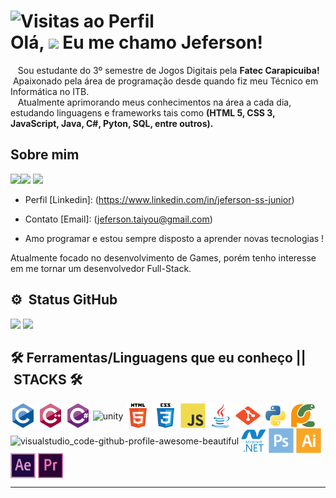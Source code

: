 <h1 align="left"><img src="https://komarev.com/ghpvc/?username=JefersonTaiyou&color=blueviolet" alt="Visitas ao Perfil" /> <br>Olá, <img src="https://raw.githubusercontent.com/kaueMarques/kaueMarques/master/hi.gif" width="30px"> Eu me chamo Jeferson! </h1>

&nbsp;&nbsp;&nbsp;Sou estudante do 3º semestre de Jogos Digitais pela **Fatec Carapicuiba!**
&nbsp;Apaixonado pela área de programação desde quando fiz meu Técnico em Informática no ITB.
<br>&nbsp;&nbsp;&nbsp;Atualmente aprimorando meus conhecimentos na área a cada dia, estudando linguagens e frameworks tais como **(HTML 5, CSS 3, JavaScript, Java, C#, Pyton, SQL, entre outros).**

## Sobre mim

<a href="https://www.linkedin.com/in/jeferson-ss-junior" target="_blank"><img src="https://img.shields.io/badge/-LinkedIn-%230077B5?style=for-the-badge&logo=linkedin&logoColor=white" target="_blank" /></a><a href="https://github.com/JefersonTaiyou/" target="_blank"><img src="https://img.shields.io/badge/GitHub-100000?style=for-the-badge&logo=github&logoColor=white" target="_blank" /></a></a>
<a href="https://mail.google.com/mail/u/0/" target="_blank"><img src="https://img.shields.io/badge/Gmail-FF0000?style=for-the-badge&logo=gmail&logoColor=white" target="_blank" /></a>

 - Perfil [Linkedin]: (https://www.linkedin.com/in/jeferson-ss-junior)

 - Contato [Email]: (jeferson.taiyou@gmail.com)

 - Amo programar e estou sempre disposto a aprender novas tecnologias !

Atualmente focado no desenvolvimento de Games, porém tenho interesse em me tornar um desenvolvedor Full-Stack.

 ## ⚙️ &nbsp;Status GitHub

<div>
  <a href="https://github.com/JefersonTaiyou" target="_blank">
  <img height="180em" src="https://github-readme-stats.vercel.app/api?username=JefersonTaiyou&show_icons=true&title_color=fff&icon_color=790097&text_color=9f9f9f&bg_color=000000"/></a>
  <a href="https://github.com/JefersonTaiyou" target="_blank">
  <img height="180em" src="https://github-readme-stats.vercel.app/api/top-langs/?username=JefersonTaiyou&layout=compact&theme=midnight-purple"/></a>
</div>

## 🛠 Ferramentas/Linguagens que eu conheço || &nbsp;STACKS 🛠 
  
<div style="display: inline_block">
<img src="https://raw.githubusercontent.com/devicons/devicon/master/icons/c/c-original.svg" alt="C" title="C" style="max-width: 100%;" width="40" height="40" align="middle"> 

<img src="https://raw.githubusercontent.com/devicons/devicon/master/icons/cplusplus/cplusplus-original.svg" alt="C++" title="C++" style="max-width: 100%;" width="40" height="40" align="middle"> 

<img src="https://raw.githubusercontent.com/devicons/devicon/master/icons/csharp/csharp-original.svg" alt="C#" title="C#" style="max-width: 100%;" width="40" height="40" align="middle">
 
<img src="https://raw.githubusercontent.com/Harindulk/harindu.dev/main/assets/icons/unity.svg" alt="unity" title="Unity" style="max-width: 100%;" width="40" height="40" align="middle">

<img src="https://raw.githubusercontent.com/devicons/devicon/master/icons/html5/html5-original-wordmark.svg" alt="HTML5" title="HTML5" style="max-width: 100%;" width="40" height="40" align="middle">
  
<img src="https://raw.githubusercontent.com/devicons/devicon/master/icons/css3/css3-original-wordmark.svg" alt="CSS3" title="CSS3" style="max-width: 100%;" width="40" height="40" align="middle">

<img src="https://raw.githubusercontent.com/devicons/devicon/master/icons/javascript/javascript-original.svg" alt="JavaScript" title="JavaScript" style="max-width: 100%;" width="40" height="40" align="middle">
  
<img src="https://raw.githubusercontent.com/devicons/devicon/master/icons/java/java-original.svg" alt="Java" title="Java" style="max-width: 100%;" width="40" height="40" align="middle">

<img src="https://raw.githubusercontent.com/devicons/devicon/master/icons/git/git-original.svg" alt="Git" title="Git" style="max-width: 100%;" width="40" height="30" align="middle">
  
<img src="https://raw.githubusercontent.com/devicons/devicon/master/icons/python/python-original.svg" alt="Python" title="Python" style="max-width: 100%;" width="40" height="40" align="middle">
  
<img src="https://raw.githubusercontent.com/devicons/devicon/master/icons/pycharm/pycharm-original.svg" alt="PyCharm" title="PyCharm" style="max-width: 100%;" width="40" height="40" align="middle">

<img src="https://camo.githubusercontent.com/aa0e4ed5f01fb902f1405feb0a9baa285076a5b981e4323267c6b9977aa1d9fb/68747470733a2f2f7777772e766563746f726c6f676f2e7a6f6e652f6c6f676f732f76697375616c73747564696f5f636f64652f76697375616c73747564696f5f636f64652d69636f6e2e737667" alt="visualstudio_code-github-profile-awesome-beautiful" title="VSCode" style="max-width: 100%;" width="40" height="40" align="middle">
  
<img src="https://raw.githubusercontent.com/devicons/devicon/master/icons/dot-net/dot-net-plain-wordmark.svg" alt=".net" title=".NET" style="max-width: 100%;" width="40" height="40" align="middle">  
  
<img src="https://raw.githubusercontent.com/devicons/devicon/master/icons/photoshop/photoshop-plain.svg" alt="photoshop" title="Photoshop" style="max-width: 100%;" width="40" height="40" align="middle">
  
<img src="https://raw.githubusercontent.com/devicons/devicon/master/icons/illustrator/illustrator-plain.svg" alt="illustrator" title="Illustrator" style="max-width: 100%;" width="40" height="40" align="middle">
  
<img src="https://raw.githubusercontent.com/devicons/devicon/master/icons/aftereffects/aftereffects-original.svg" alt="aftereffects" title="After Effects" style="max-width: 100%;" width="40" height="40" align="middle">
  
<img src="https://raw.githubusercontent.com/devicons/devicon/master/icons/premierepro/premierepro-original.svg" alt="premiere" title="Premiere" style="max-width: 100%;" width="40" height="40" align="middle">
  
</div>

--------------------------------------
